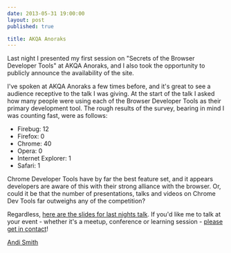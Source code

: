 ```yaml
---
date: 2013-05-31 19:00:00
layout: post
published: true

title: AKQA Anoraks
---
```


<p>Last night I presented my first session on "Secrets of the Browser Developer Tools" at AKQA Anoraks, and I also took the opportunity to publicly announce the availability of the site.</p>

<p>I've spoken at AKQA Anoraks a few times before, and it's great to see a audience receptive to the talk I was giving. At the start of the talk I asked how many people were using each of the Browser Developer Tools as their primary development tool. The rough results of the survey, bearing in mind I was counting fast, were as follows:</p>

<ul>
    <li>Firebug: 12</li>
    <li>Firefox: 0</li>
    <li>Chrome: 40</li>
    <li>Opera: 0</li>
    <li>Internet Explorer: 1</li>
    <li>Safari: 1</li>
</ul>

<p>Chrome Developer Tools have by far the best feature set, and it appears developers are aware of this with their strong alliance with the browser. Or, could it be that the number of presentations, talks and videos on Chrome Dev Tools far outweighs any of the competition?</p>

<p>Regardless, <a href="http://andi.so/dtspaa" target="_blank">here are the slides for last nights talk</a>. If you'd like me to talk at your event - whether it's a meetup, conference or learning session - <a href="http://www.andismith.com/contact" target="_blank">please get in contact</a>!</p>

<p><a href="http://www.twitter.com/andismith">Andi Smith</a.</p>